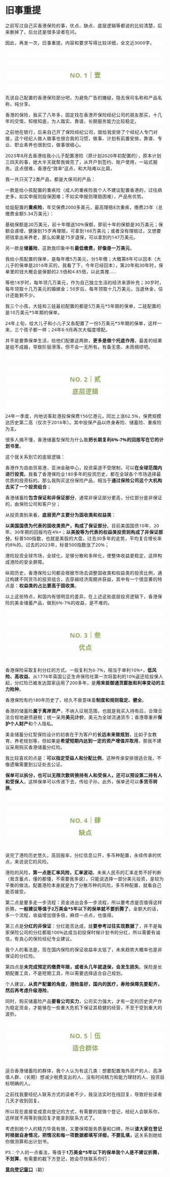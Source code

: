 # 旧事重提

<p style="outline: 0px;font-family: system-ui, -apple-system, BlinkMacSystemFont, &quot;Helvetica Neue&quot;, &quot;PingFang SC&quot;, &quot;Hiragino Sans GB&quot;, &quot;Microsoft YaHei UI&quot;, &quot;Microsoft YaHei&quot;, Arial, sans-serif;letter-spacing: 0.544px;text-wrap: wrap;background-color: rgb(255, 255, 255);visibility: visible;"><span style="letter-spacing: 0.544px; font-size: var(--articleFontsize); visibility: visible;">之前写过自己买香港保险的事</span><span style="letter-spacing: 0.544px;font-size: var(--articleFontsize);outline: 0px;visibility: visible;">，优点、</span><span style="letter-spacing: 0.544px;font-size: var(--articleFontsize);outline: 0px;visibility: visible;">缺点、底层逻辑等</span><span style="letter-spacing: 0.544px;font-size: var(--articleFontsize);outline: 0px;visibility: visible;">都说的比较清楚，后来删掉了，后台还是很多读者在问。</span></p><p style="outline: 0px;font-family: system-ui, -apple-system, BlinkMacSystemFont, &quot;Helvetica Neue&quot;, &quot;PingFang SC&quot;, &quot;Hiragino Sans GB&quot;, &quot;Microsoft YaHei UI&quot;, &quot;Microsoft YaHei&quot;, Arial, sans-serif;letter-spacing: 0.544px;text-wrap: wrap;background-color: rgb(255, 255, 255);visibility: visible;"><span style="outline: 0px;letter-spacing: 0.544px;font-size: var(--articleFontsize);visibility: visible;">因此，再发一次，旧事重提。内容和要求写得比较详细，全文近3000字。<br style="outline: 0px;visibility: visible;"></span></p><p style="outline: 0px;font-family: system-ui, -apple-system, BlinkMacSystemFont, &quot;Helvetica Neue&quot;, &quot;PingFang SC&quot;, &quot;Hiragino Sans GB&quot;, &quot;Microsoft YaHei UI&quot;, &quot;Microsoft YaHei&quot;, Arial, sans-serif;letter-spacing: 0.544px;text-wrap: wrap;background-color: rgb(255, 255, 255);visibility: visible;"><br style="outline: 0px;visibility: visible;"></p><p style="outline: 0px;font-family: system-ui, -apple-system, BlinkMacSystemFont, &quot;Helvetica Neue&quot;, &quot;PingFang SC&quot;, &quot;Hiragino Sans GB&quot;, &quot;Microsoft YaHei UI&quot;, &quot;Microsoft YaHei&quot;, Arial, sans-serif;letter-spacing: 0.544px;text-wrap: wrap;background-color: rgb(255, 255, 255);visibility: visible;"><br style="outline: 0px;visibility: visible;"></p><p style="outline: 0px;letter-spacing: 0.544px;text-wrap: wrap;color: rgb(34, 34, 34);font-family: -apple-system-font, system-ui, &quot;Helvetica Neue&quot;, &quot;PingFang SC&quot;, &quot;Hiragino Sans GB&quot;, &quot;Microsoft YaHei UI&quot;, &quot;Microsoft YaHei&quot;, Arial, sans-serif;background-color: rgb(255, 255, 255);text-align: center;visibility: visible;"><span style="outline: 0px;font-weight: bold;line-height: 25px;color: rgb(149, 169, 103);font-size: 20px;visibility: visible;">NO. 1｜壹</span></p><p style="outline: 0px;letter-spacing: 0.544px;text-wrap: wrap;color: rgb(34, 34, 34);font-family: -apple-system-font, system-ui, &quot;Helvetica Neue&quot;, &quot;PingFang SC&quot;, &quot;Hiragino Sans GB&quot;, &quot;Microsoft YaHei UI&quot;, &quot;Microsoft YaHei&quot;, Arial, sans-serif;background-color: rgb(255, 255, 255);text-align: center;visibility: visible;"><br style="outline: 0px;visibility: visible;"></p><p style="outline: 0px;font-family: system-ui, -apple-system, BlinkMacSystemFont, &quot;Helvetica Neue&quot;, &quot;PingFang SC&quot;, &quot;Hiragino Sans GB&quot;, &quot;Microsoft YaHei UI&quot;, &quot;Microsoft YaHei&quot;, Arial, sans-serif;letter-spacing: 0.544px;text-wrap: wrap;background-color: rgb(255, 255, 255);visibility: visible;">先说自己配置的香港保险部分吧，为避免广告的嫌疑，隐去保司名称和产品名称，纯分享。</p><p style="outline: 0px;font-family: system-ui, -apple-system, BlinkMacSystemFont, &quot;Helvetica Neue&quot;, &quot;PingFang SC&quot;, &quot;Hiragino Sans GB&quot;, &quot;Microsoft YaHei UI&quot;, &quot;Microsoft YaHei&quot;, Arial, sans-serif;letter-spacing: 0.544px;text-wrap: wrap;background-color: rgb(255, 255, 255);visibility: visible;">香港的保险，我买了八年多，固定找在香港开保险经纪公司的朋友那买，十几年的交情，知根知底，为人踏实、靠谱，长期服务能力比较稳定。</p><p style="outline: 0px;font-family: system-ui, -apple-system, BlinkMacSystemFont, &quot;Helvetica Neue&quot;, &quot;PingFang SC&quot;, &quot;Hiragino Sans GB&quot;, &quot;Microsoft YaHei UI&quot;, &quot;Microsoft YaHei&quot;, Arial, sans-serif;letter-spacing: 0.544px;text-wrap: wrap;background-color: rgb(255, 255, 255);visibility: visible;"><span style="outline: 0px;letter-spacing: 0.578px;visibility: visible;">之前他在银行，后来自己开了保险经纪公司，</span>就给我安排了个经纪人专门对接，这个经纪人做人做事也很合我的习惯，做事、计划有前置安排，靠谱、专业、职业素养也很到位，做事很细心。</p><p style="outline: 0px;font-family: system-ui, -apple-system, BlinkMacSystemFont, &quot;Helvetica Neue&quot;, &quot;PingFang SC&quot;, &quot;Hiragino Sans GB&quot;, &quot;Microsoft YaHei UI&quot;, &quot;Microsoft YaHei&quot;, Arial, sans-serif;letter-spacing: 0.544px;text-wrap: wrap;background-color: rgb(255, 255, 255);visibility: visible;">2023年8月去香港给我小儿子配置港险（原计划2020年初配置的），原本计划三四天的事，她大半天就帮我做完了，从开户到签约、账户使用，一站式服务。这点很难，香港在“效率”这点，和大陆难以比肩。</p><p style="outline: 0px; font-family: system-ui, -apple-system, BlinkMacSystemFont, &quot;Helvetica Neue&quot;, &quot;PingFang SC&quot;, &quot;Hiragino Sans GB&quot;, &quot;Microsoft YaHei UI&quot;, &quot;Microsoft YaHei&quot;, Arial, sans-serif; letter-spacing: 0.544px; text-wrap: wrap; background-color: rgb(255, 255, 255); visibility: visible;">我一共只买了2类产品，都是大保司的产品：</p><p style="outline: 0px; font-family: system-ui, -apple-system, BlinkMacSystemFont, &quot;Helvetica Neue&quot;, &quot;PingFang SC&quot;, &quot;Hiragino Sans GB&quot;, &quot;Microsoft YaHei UI&quot;, &quot;Microsoft YaHei&quot;, Arial, sans-serif; letter-spacing: 0.544px; text-wrap: wrap; background-color: rgb(255, 255, 255); visibility: visible;">一款是给小孩配置的重疾险（成人的重疾险我个人不建议配置香港的，过往病史多，如实申报则投保困难；不如实申报则理赔困难），产品有优势。</p><p style="outline: 0px; font-family: system-ui, -apple-system, BlinkMacSystemFont, &quot;Helvetica Neue&quot;, &quot;PingFang SC&quot;, &quot;Hiragino Sans GB&quot;, &quot;Microsoft YaHei UI&quot;, &quot;Microsoft YaHei&quot;, Arial, sans-serif; letter-spacing: 0.544px; text-wrap: wrap; background-color: rgb(255, 255, 255); visibility: visible;">给娃配置的<strong style="outline: 0px; visibility: visible;">重疾险</strong>，年交保费2000多美元，最高理赔8次重疾，缴费25年（<span style="outline: 0px; letter-spacing: 0.578px; visibility: visible;">总缴费金额</span><span style="outline: 0px; letter-spacing: 0.578px; visibility: visible;">5.34万美元）：</span></p><p style="outline: 0px; font-family: system-ui, -apple-system, BlinkMacSystemFont, &quot;Helvetica Neue&quot;, &quot;PingFang SC&quot;, &quot;Hiragino Sans GB&quot;, &quot;Microsoft YaHei UI&quot;, &quot;Microsoft YaHei&quot;, Arial, sans-serif; letter-spacing: 0.544px; text-wrap: wrap; background-color: rgb(255, 255, 255); visibility: visible;"><span style="outline: 0px; letter-spacing: 0.578px; visibility: visible;"></span><span style="outline: 0px; font-size: var(--articleFontsize); letter-spacing: 0.034em; visibility: visible;">基础保额是20万美元</span><span style="outline: 0px; font-size: var(--articleFontsize); letter-spacing: 0.034em; visibility: visible;">，</span><span style="outline: 0px; font-size: var(--articleFontsize); letter-spacing: 0.034em; visibility: visible;">前十年赠送</span><span style="outline: 0px; font-size: var(--articleFontsize); letter-spacing: 0.034em; visibility: visible;">50%</span><span style="outline: 0px; font-size: var(--articleFontsize); letter-spacing: 0.034em; visibility: visible;">保额，即前十年的</span><span style="outline: 0px; font-size: var(--articleFontsize); letter-spacing: 0.034em; visibility: visible;">保</span><span style="outline: 0px; font-size: var(--articleFontsize); letter-spacing: 0.034em; visibility: visible;">额是30万美元；</span><span style="outline: 0px; font-size: var(--articleFontsize); letter-spacing: 0.034em; visibility: visible;">保额会</span><span style="outline: 0px; font-size: var(--articleFontsize); letter-spacing: 0.034em; visibility: visible;">递增，</span><span style="outline: 0px; font-size: var(--articleFontsize); letter-spacing: 0.034em; visibility: visible;">健康到</span><span style="outline: 0px; font-size: var(--articleFontsize); letter-spacing: 0.034em; visibility: visible;">75岁再</span><span style="outline: 0px; font-size: var(--articleFontsize); letter-spacing: 0.034em; visibility: visible;">理赔</span><span style="outline: 0px; font-size: var(--articleFontsize); letter-spacing: 0.034em; visibility: visible;">，</span><span style="outline: 0px; font-size: var(--articleFontsize); letter-spacing: 0.034em; visibility: visible;">可拿到168万美元</span><span style="outline: 0px; font-size: var(--articleFontsize); letter-spacing: 0.034em; visibility: visible;">；</span><span style="outline: 0px; font-size: var(--articleFontsize); letter-spacing: 0.034em; visibility: visible;">或者没有理赔过，又想要把钱拿出来养老，那么如果是75岁退保，可以</span><span style="outline: 0px; font-size: var(--articleFontsize); letter-spacing: 0.034em; visibility: visible;">拿到约</span><span style="outline: 0px; font-size: var(--articleFontsize); letter-spacing: 0.034em; visibility: visible;">147</span><span style="outline: 0px; font-size: var(--articleFontsize); letter-spacing: 0.034em; visibility: visible;">万</span><span style="outline: 0px; font-size: var(--articleFontsize); letter-spacing: 0.034em; visibility: visible;">美元。</span><span style="outline: 0px; font-size: var(--articleFontsize); letter-spacing: 0.034em; visibility: visible;"></span></p><p style="outline: 0px; font-family: system-ui, -apple-system, BlinkMacSystemFont, &quot;Helvetica Neue&quot;, &quot;PingFang SC&quot;, &quot;Hiragino Sans GB&quot;, &quot;Microsoft YaHei UI&quot;, &quot;Microsoft YaHei&quot;, Arial, sans-serif; letter-spacing: 0.544px; text-wrap: wrap; background-color: rgb(255, 255, 255); visibility: visible;">另一款是<strong style="outline: 0px; visibility: visible;">储蓄险</strong>，这款我印象中有<strong style="outline: 0px; visibility: visible;">最低缴费，好像是一万美元</strong>。</p><p style="outline: 0px; font-family: system-ui, -apple-system, BlinkMacSystemFont, &quot;Helvetica Neue&quot;, &quot;PingFang SC&quot;, &quot;Hiragino Sans GB&quot;, &quot;Microsoft YaHei UI&quot;, &quot;Microsoft YaHei&quot;, Arial, sans-serif; letter-spacing: 0.544px; text-wrap: wrap; background-color: rgb(255, 255, 255); visibility: visible;">我给小孩配置的保单，是每年缴5万美元，分5年缴；大概第8年可以回本（<span style="outline: 0px; letter-spacing: 0.544px; visibility: visible;">大儿子</span><span style="outline: 0px; letter-spacing: 0.544px; visibility: visible;">的保单是2016年买的，我看了下，今年已经回本）</span>，第20年和30年时，保单里的钱大概会是保额的2.5倍和4.85倍，以此类推.....</p><p style="outline: 0px;font-family: system-ui, -apple-system, BlinkMacSystemFont, &quot;Helvetica Neue&quot;, &quot;PingFang SC&quot;, &quot;Hiragino Sans GB&quot;, &quot;Microsoft YaHei UI&quot;, &quot;Microsoft YaHei&quot;, Arial, sans-serif;letter-spacing: 0.544px;text-wrap: wrap;background-color: rgb(255, 255, 255);">等他18岁时，每年领几万美元，作为自己独立生活的经济来源补充；30岁时，每年领取十几万美元的婚嫁金；50岁后，每年领取十几万美元，当退休金，估计还能剩不少。<br style="outline: 0px;"></p><p style="outline: 0px;font-family: system-ui, -apple-system, BlinkMacSystemFont, &quot;Helvetica Neue&quot;, &quot;PingFang SC&quot;, &quot;Hiragino Sans GB&quot;, &quot;Microsoft YaHei UI&quot;, &quot;Microsoft YaHei&quot;, Arial, sans-serif;letter-spacing: 0.544px;text-wrap: wrap;background-color: rgb(255, 255, 255);">我三个小孩，大娃和三娃最初配置的都是5万美元*5年期的保单，二娃配置的是10万美元*5年期的保单。</p><p style="outline: 0px;font-family: system-ui, -apple-system, BlinkMacSystemFont, &quot;Helvetica Neue&quot;, &quot;PingFang SC&quot;, &quot;Hiragino Sans GB&quot;, &quot;Microsoft YaHei UI&quot;, &quot;Microsoft YaHei&quot;, Arial, sans-serif;letter-spacing: 0.544px;text-wrap: wrap;background-color: rgb(255, 255, 255);">24年上旬，给大儿子和小儿子又各配置了一份5万美元*5年期的保单，这样一来，三个孩子都一样；24年8-9月再次大幅度增配。</p><p style="outline: 0px;font-family: system-ui, -apple-system, BlinkMacSystemFont, &quot;Helvetica Neue&quot;, &quot;PingFang SC&quot;, &quot;Hiragino Sans GB&quot;, &quot;Microsoft YaHei UI&quot;, &quot;Microsoft YaHei&quot;, Arial, sans-serif;letter-spacing: 0.544px;text-wrap: wrap;background-color: rgb(255, 255, 255);">并不是要靠保单生活，给他们配置这两款，<strong>更多是做个托底作用</strong>，最差的结果是娃不成器，导致阶层滑落，但不会一无所有。有备无患、未雨绸缪吧。</p><p style="outline: 0px;font-family: system-ui, -apple-system, BlinkMacSystemFont, &quot;Helvetica Neue&quot;, &quot;PingFang SC&quot;, &quot;Hiragino Sans GB&quot;, &quot;Microsoft YaHei UI&quot;, &quot;Microsoft YaHei&quot;, Arial, sans-serif;letter-spacing: 0.544px;text-wrap: wrap;background-color: rgb(255, 255, 255);"><br style="outline: 0px;"></p><p style="outline: 0px;font-family: system-ui, -apple-system, BlinkMacSystemFont, &quot;Helvetica Neue&quot;, &quot;PingFang SC&quot;, &quot;Hiragino Sans GB&quot;, &quot;Microsoft YaHei UI&quot;, &quot;Microsoft YaHei&quot;, Arial, sans-serif;letter-spacing: 0.544px;text-wrap: wrap;background-color: rgb(255, 255, 255);"><br style="outline: 0px;"></p><p style="outline: 0px;letter-spacing: 0.544px;text-wrap: wrap;color: rgb(34, 34, 34);font-family: -apple-system-font, system-ui, &quot;Helvetica Neue&quot;, &quot;PingFang SC&quot;, &quot;Hiragino Sans GB&quot;, &quot;Microsoft YaHei UI&quot;, &quot;Microsoft YaHei&quot;, Arial, sans-serif;background-color: rgb(255, 255, 255);text-align: center;visibility: visible;"><span style="outline: 0px;font-weight: bold;line-height: 25px;color: rgb(149, 169, 103);font-size: 20px;visibility: visible;">NO. 2｜贰</span></p><p style="outline: 0px;letter-spacing: 0.544px;text-wrap: wrap;color: rgb(34, 34, 34);font-family: -apple-system-font, system-ui, &quot;Helvetica Neue&quot;, &quot;PingFang SC&quot;, &quot;Hiragino Sans GB&quot;, &quot;Microsoft YaHei UI&quot;, &quot;Microsoft YaHei&quot;, Arial, sans-serif;background-color: rgb(255, 255, 255);text-align: center;visibility: visible;"><span style="outline: 0px;font-weight: bold;line-height: 25px;color: rgb(149, 169, 103);font-size: 20px;visibility: visible;">底层逻辑<br style="outline: 0px;"></span></p><p style="outline: 0px;letter-spacing: 0.544px;text-wrap: wrap;color: rgb(34, 34, 34);font-family: -apple-system-font, system-ui, &quot;Helvetica Neue&quot;, &quot;PingFang SC&quot;, &quot;Hiragino Sans GB&quot;, &quot;Microsoft YaHei UI&quot;, &quot;Microsoft YaHei&quot;, Arial, sans-serif;background-color: rgb(255, 255, 255);text-align: center;visibility: visible;"><span style="outline: 0px;font-weight: bold;line-height: 25px;color: rgb(149, 169, 103);font-size: 20px;visibility: visible;"><br style="outline: 0px;"></span></p><p style="outline: 0px;font-family: system-ui, -apple-system, BlinkMacSystemFont, &quot;Helvetica Neue&quot;, &quot;PingFang SC&quot;, &quot;Hiragino Sans GB&quot;, &quot;Microsoft YaHei UI&quot;, &quot;Microsoft YaHei&quot;, Arial, sans-serif;letter-spacing: 0.544px;text-wrap: wrap;background-color: rgb(255, 255, 255);"><span style="font-family: system-ui, -apple-system, BlinkMacSystemFont, &quot;Helvetica Neue&quot;, &quot;PingFang SC&quot;, &quot;Hiragino Sans GB&quot;, &quot;Microsoft YaHei UI&quot;, &quot;Microsoft YaHei&quot;, Arial, sans-serif;letter-spacing: 0.544px;text-wrap: wrap;background-color: rgb(255, 255, 255);">24年一季度，内地访客赴港投保保费156亿港元，同比上涨62.5%，保费规模达历史第二高（仅次于2016年）。</span><span style="font-family: system-ui, -apple-system, BlinkMacSystemFont, &quot;Helvetica Neue&quot;, &quot;PingFang SC&quot;, &quot;Hiragino Sans GB&quot;, &quot;Microsoft YaHei UI&quot;, &quot;Microsoft YaHei&quot;, Arial, sans-serif;font-size: var(--articleFontsize);letter-spacing: 0.544px;text-wrap: wrap;outline: 0px;visibility: visible;">其中投保产品</span><span style="font-family: system-ui, -apple-system, BlinkMacSystemFont, &quot;Helvetica Neue&quot;, &quot;PingFang SC&quot;, &quot;Hiragino Sans GB&quot;, &quot;Microsoft YaHei UI&quot;, &quot;Microsoft YaHei&quot;, Arial, sans-serif;font-size: var(--articleFontsize);letter-spacing: 0.544px;text-wrap: wrap;outline: 0px;visibility: visible;">以终身寿险、</span><span style="font-family: system-ui, -apple-system, BlinkMacSystemFont, &quot;Helvetica Neue&quot;, &quot;PingFang SC&quot;, &quot;Hiragino Sans GB&quot;, &quot;Microsoft YaHei UI&quot;, &quot;Microsoft YaHei&quot;, Arial, sans-serif;font-size: var(--articleFontsize);letter-spacing: 0.544px;text-wrap: wrap;outline: 0px;visibility: visible;">储蓄险、重疾险为主。</span></p><p style="outline: 0px;font-family: system-ui, -apple-system, BlinkMacSystemFont, &quot;Helvetica Neue&quot;, &quot;PingFang SC&quot;, &quot;Hiragino Sans GB&quot;, &quot;Microsoft YaHei UI&quot;, &quot;Microsoft YaHei&quot;, Arial, sans-serif;letter-spacing: 0.544px;text-wrap: wrap;background-color: rgb(255, 255, 255);">很多人搞不懂，香港储蓄型保险为什么敢<strong style="outline: 0px;">把长期复利6%-7%的回报写在它的计划书里</strong>。<br style="outline: 0px;"></p><p style="outline: 0px;font-family: system-ui, -apple-system, BlinkMacSystemFont, &quot;Helvetica Neue&quot;, &quot;PingFang SC&quot;, &quot;Hiragino Sans GB&quot;, &quot;Microsoft YaHei UI&quot;, &quot;Microsoft YaHei&quot;, Arial, sans-serif;letter-spacing: 0.544px;text-wrap: wrap;background-color: rgb(255, 255, 255);">这个就关系到它的底层逻辑：<span style="outline: 0px;letter-spacing: 0.544px;font-size: var(--articleFontsize);"></span></p><p style="outline: 0px;font-family: system-ui, -apple-system, BlinkMacSystemFont, &quot;Helvetica Neue&quot;, &quot;PingFang SC&quot;, &quot;Hiragino Sans GB&quot;, &quot;Microsoft YaHei UI&quot;, &quot;Microsoft YaHei&quot;, Arial, sans-serif;letter-spacing: 0.544px;text-wrap: wrap;background-color: rgb(255, 255, 255);">香港作为自由贸易港，亚洲金融中心，投资渠道不受限制，可以<strong>在全球范围内进行投资</strong>。我看了香港保险业180多年的投资历史，都在全球各个市场选择最优质的投资标的。那么<span style="outline: 0px;letter-spacing: 0.544px;">我购买这份保险产品，相当于<strong style="outline: 0px;">通过保险公司这个大机构去买了一个投资组合</strong>；</span></p><p style="outline: 0px;font-family: system-ui, -apple-system, BlinkMacSystemFont, &quot;Helvetica Neue&quot;, &quot;PingFang SC&quot;, &quot;Hiragino Sans GB&quot;, &quot;Microsoft YaHei UI&quot;, &quot;Microsoft YaHei&quot;, Arial, sans-serif;letter-spacing: 0.544px;text-wrap: wrap;background-color: rgb(255, 255, 255);"><span style="outline: 0px;letter-spacing: 0.544px;">香港储蓄险</span><strong style="outline: 0px;letter-spacing: 0.544px;">包含保证和非保证部分</strong><span style="outline: 0px;letter-spacing: 0.544px;">，通常非保证部分更高，</span><span style="outline: 0px;letter-spacing: 0.544px;">分红部分是非保证的，由保险公司和客户分；</span></p><p style="outline: 0px;font-family: system-ui, -apple-system, BlinkMacSystemFont, &quot;Helvetica Neue&quot;, &quot;PingFang SC&quot;, &quot;Hiragino Sans GB&quot;, &quot;Microsoft YaHei UI&quot;, &quot;Microsoft YaHei&quot;, Arial, sans-serif;letter-spacing: 0.544px;text-wrap: wrap;background-color: rgb(255, 255, 255);">从投资类别来看，<strong style="outline: 0px;">底层资产主要分为固收类和权益类</strong>：</p><p style="outline: 0px;font-family: system-ui, -apple-system, BlinkMacSystemFont, &quot;Helvetica Neue&quot;, &quot;PingFang SC&quot;, &quot;Hiragino Sans GB&quot;, &quot;Microsoft YaHei UI&quot;, &quot;Microsoft YaHei&quot;, Arial, sans-serif;letter-spacing: 0.544px;text-wrap: wrap;background-color: rgb(255, 255, 255);"><strong style="outline: 0px;">以美国国债为代表的固收类资产，构成了保证部分</strong>。<span style="outline: 0px;letter-spacing: 0.544px;">目前美国国债10年</span><span style="outline: 0px;letter-spacing: 0.544px;">、</span><span style="outline: 0px;letter-spacing: 0.544px;">20年、</span><span style="outline: 0px;letter-spacing: 0.544px;">30年期的回报均在4%+；</span><strong style="outline: 0px;letter-spacing: 0.544px;font-size: var(--articleFontsize);">以美股等为代表的权益类投资则构成了非保证部分</strong><span style="outline: 0px;letter-spacing: 0.544px;font-size: var(--articleFontsize);">。</span><span style="outline: 0px;letter-spacing: 0.544px;font-size: var(--articleFontsize);">标普500指数，也就是美股的大盘，过去30多年的走势，平均复合增长率约8%的。</span><span style="outline: 0px;letter-spacing: 0.544px;font-size: var(--articleFontsize);">过去的2023年，标普500指数涨了20%；</span></p><p style="outline: 0px;font-family: system-ui, -apple-system, BlinkMacSystemFont, &quot;Helvetica Neue&quot;, &quot;PingFang SC&quot;, &quot;Hiragino Sans GB&quot;, &quot;Microsoft YaHei UI&quot;, &quot;Microsoft YaHei&quot;, Arial, sans-serif;letter-spacing: 0.544px;text-wrap: wrap;background-color: rgb(255, 255, 255);"><span style="outline: 0px;letter-spacing: 0.544px;font-size: var(--articleFontsize);">港险投资全球市场，全球化，足够分散和多样化，使整体收益更稳定，这样构成港险的安全屏障。</span></p><p style="outline: 0px;font-family: system-ui, -apple-system, BlinkMacSystemFont, &quot;Helvetica Neue&quot;, &quot;PingFang SC&quot;, &quot;Hiragino Sans GB&quot;, &quot;Microsoft YaHei UI&quot;, &quot;Microsoft YaHei&quot;, Arial, sans-serif;letter-spacing: 0.544px;text-wrap: wrap;background-color: rgb(255, 255, 255);">纵观历史，香港保险公司都会根据市场去调整固收类和权益类的投资比例，通过构建不同货币的投资组合，去穿越经济周期并获益，其中有一个很显著的特点是：<strong style="outline: 0px;">权益类的占比要高于固收类</strong>。<span style="outline: 0px;letter-spacing: 0.544px;font-size: var(--articleFontsize);"></span></p><p style="outline: 0px;font-family: system-ui, -apple-system, BlinkMacSystemFont, &quot;Helvetica Neue&quot;, &quot;PingFang SC&quot;, &quot;Hiragino Sans GB&quot;, &quot;Microsoft YaHei UI&quot;, &quot;Microsoft YaHei&quot;, Arial, sans-serif;letter-spacing: 0.544px;text-wrap: wrap;background-color: rgb(255, 255, 255);">以上这些特点，和国内有很明显的差异。在上述这些底层投资逻辑下，香港保险的美金储蓄产品，做到6%-7%的收益，是不难的。</p><p style="outline: 0px;font-family: system-ui, -apple-system, BlinkMacSystemFont, &quot;Helvetica Neue&quot;, &quot;PingFang SC&quot;, &quot;Hiragino Sans GB&quot;, &quot;Microsoft YaHei UI&quot;, &quot;Microsoft YaHei&quot;, Arial, sans-serif;letter-spacing: 0.544px;text-wrap: wrap;background-color: rgb(255, 255, 255);"><br style="outline: 0px;"></p><p style="outline: 0px;font-family: system-ui, -apple-system, BlinkMacSystemFont, &quot;Helvetica Neue&quot;, &quot;PingFang SC&quot;, &quot;Hiragino Sans GB&quot;, &quot;Microsoft YaHei UI&quot;, &quot;Microsoft YaHei&quot;, Arial, sans-serif;letter-spacing: 0.544px;text-wrap: wrap;background-color: rgb(255, 255, 255);"><br style="outline: 0px;"></p><p style="outline: 0px;letter-spacing: 0.544px;text-wrap: wrap;color: rgb(34, 34, 34);font-family: -apple-system-font, system-ui, &quot;Helvetica Neue&quot;, &quot;PingFang SC&quot;, &quot;Hiragino Sans GB&quot;, &quot;Microsoft YaHei UI&quot;, &quot;Microsoft YaHei&quot;, Arial, sans-serif;background-color: rgb(255, 255, 255);text-align: center;visibility: visible;"><span style="outline: 0px;font-weight: bold;line-height: 25px;color: rgb(149, 169, 103);font-size: 20px;visibility: visible;">NO. 3｜叁</span></p><p style="outline: 0px;letter-spacing: 0.544px;text-wrap: wrap;color: rgb(34, 34, 34);font-family: -apple-system-font, system-ui, &quot;Helvetica Neue&quot;, &quot;PingFang SC&quot;, &quot;Hiragino Sans GB&quot;, &quot;Microsoft YaHei UI&quot;, &quot;Microsoft YaHei&quot;, Arial, sans-serif;background-color: rgb(255, 255, 255);text-align: center;visibility: visible;"><span style="outline: 0px;font-weight: bold;line-height: 25px;color: rgb(149, 169, 103);font-size: 20px;visibility: visible;">优点</span></p><p style="outline: 0px;letter-spacing: 0.544px;text-wrap: wrap;color: rgb(34, 34, 34);font-family: -apple-system-font, system-ui, &quot;Helvetica Neue&quot;, &quot;PingFang SC&quot;, &quot;Hiragino Sans GB&quot;, &quot;Microsoft YaHei UI&quot;, &quot;Microsoft YaHei&quot;, Arial, sans-serif;background-color: rgb(255, 255, 255);text-align: center;visibility: visible;"><strong style="outline: 0px;"><br style="outline: 0px;"></strong></p><p style="outline: 0px;font-family: system-ui, -apple-system, BlinkMacSystemFont, &quot;Helvetica Neue&quot;, &quot;PingFang SC&quot;, &quot;Hiragino Sans GB&quot;, &quot;Microsoft YaHei UI&quot;, &quot;Microsoft YaHei&quot;, Arial, sans-serif;letter-spacing: 0.544px;text-wrap: wrap;background-color: rgb(255, 255, 255);"><span style="outline: 0px;font-size: var(--articleFontsize);letter-spacing: 0.034em;">香港保险采取复利分红的方式。一般复利为6-7%，相当于单利10%+，<strong style="outline: 0px;">低风险、高收益</strong>。</span><span style="outline: 0px;font-size: var(--articleFontsize);letter-spacing: 0.034em;">从</span><span style="outline: 0px;font-size: var(--articleFontsize);letter-spacing: 0.034em;">1776年英国公</span>正<span style="outline: 0px;font-size: var(--articleFontsize);letter-spacing: 0.034em;">生命保险社第一次将盈利的10%返还给投保人起，</span><span style="outline: 0px;font-size: var(--articleFontsize);letter-spacing: 0.034em;">分红</span><span style="outline: 0px;font-size: var(--articleFontsize);letter-spacing: 0.034em;">险</span><span style="outline: 0px;font-size: var(--articleFontsize);letter-spacing: 0.034em;">已被发达国家运用了200多年，是</span><strong style="outline: 0px;font-size: var(--articleFontsize);letter-spacing: 0.034em;">用来抵御通货膨胀和利率变动的主力险种</strong><span style="outline: 0px;font-size: var(--articleFontsize);letter-spacing: 0.034em;">。</span></p><p style="outline: 0px;font-family: system-ui, -apple-system, BlinkMacSystemFont, &quot;Helvetica Neue&quot;, &quot;PingFang SC&quot;, &quot;Hiragino Sans GB&quot;, &quot;Microsoft YaHei UI&quot;, &quot;Microsoft YaHei&quot;, Arial, sans-serif;letter-spacing: 0.544px;text-wrap: wrap;background-color: rgb(255, 255, 255);"><span style="outline: 0px;font-size: var(--articleFontsize);letter-spacing: 0.034em;">香港保险有约180年历史了，经久不衰意味着<strong style="outline: 0px;">制度和规则稳定、健全</strong>。</span></p><p style="outline: 0px;font-family: system-ui, -apple-system, BlinkMacSystemFont, &quot;Helvetica Neue&quot;, &quot;PingFang SC&quot;, &quot;Hiragino Sans GB&quot;, &quot;Microsoft YaHei UI&quot;, &quot;Microsoft YaHei&quot;, Arial, sans-serif;letter-spacing: 0.544px;text-wrap: wrap;background-color: rgb(255, 255, 255);">香港的储蓄险<strong style="outline: 0px;">属于离岸资产</strong>，<span style="outline: 0px;letter-spacing: 0.578px;">不纳入征税范围，也就是我买入持有后，合理合法合规地避债避税；</span>统一采用<strong style="outline: 0px;">美元计价</strong>，美元为全球流通货币；<span style="outline: 0px;font-size: var(--articleFontsize);letter-spacing: 0.034em;">香港尊重并<strong style="outline: 0px;">保护个人财产</strong>和<span style="outline: 0px;font-size: var(--articleFontsize);letter-spacing: 0.034em;">个人隐私</span>。</span><span style="outline: 0px;font-size: var(--articleFontsize);letter-spacing: 0.034em;"></span></p><p style="outline: 0px;font-family: system-ui, -apple-system, BlinkMacSystemFont, &quot;Helvetica Neue&quot;, &quot;PingFang SC&quot;, &quot;Hiragino Sans GB&quot;, &quot;Microsoft YaHei UI&quot;, &quot;Microsoft YaHei&quot;, Arial, sans-serif;letter-spacing: 0.544px;text-wrap: wrap;background-color: rgb(255, 255, 255);"><span style="outline: 0px;font-size: var(--articleFontsize);letter-spacing: 0.034em;">美金储蓄分红型保险设计的初衷在于为客户的<strong style="outline: 0px;">长远未来做规划</strong>，比如子女教育、养老规划等，但如果是<strong style="outline: 0px;">希望短期内达到一定的资产增值并取用</strong>，那我不建议采用购买香港储蓄分红险。</span></p><p style="outline: 0px;font-family: system-ui, -apple-system, BlinkMacSystemFont, &quot;Helvetica Neue&quot;, &quot;PingFang SC&quot;, &quot;Hiragino Sans GB&quot;, &quot;Microsoft YaHei UI&quot;, &quot;Microsoft YaHei&quot;, Arial, sans-serif;letter-spacing: 0.544px;text-wrap: wrap;background-color: rgb(255, 255, 255);"><span style="outline: 0px;font-size: var(--articleFontsize);letter-spacing: 0.034em;">我比较喜欢的点是：<strong style="outline: 0px;">可以指定受益人和分配比例</strong>。这种传承安排很适合我，不像遗嘱需要到公证处去公证。</span></p><p style="outline: 0px;font-family: system-ui, -apple-system, BlinkMacSystemFont, &quot;Helvetica Neue&quot;, &quot;PingFang SC&quot;, &quot;Hiragino Sans GB&quot;, &quot;Microsoft YaHei UI&quot;, &quot;Microsoft YaHei&quot;, Arial, sans-serif;letter-spacing: 0.544px;text-wrap: wrap;background-color: rgb(255, 255, 255);"><span style="outline: 0px;font-size: var(--articleFontsize);letter-spacing: 0.034em;"><strong style="outline: 0px;letter-spacing: 0.544px;">保单可以拆分，也可以无限次数转换持有人和受保人，还可以预设第二持有人和受保人</strong><span style="outline: 0px;letter-spacing: 0.544px;">，这样保单可以传递下去，传给子孙。</span><span style="outline: 0px;letter-spacing: 0.544px;">此外，保单还可以</span><strong style="outline: 0px;letter-spacing: 0.544px;">多货币转换</strong><span style="outline: 0px;letter-spacing: 0.544px;">。</span></span></p><p style="outline: 0px;font-family: system-ui, -apple-system, BlinkMacSystemFont, &quot;Helvetica Neue&quot;, &quot;PingFang SC&quot;, &quot;Hiragino Sans GB&quot;, &quot;Microsoft YaHei UI&quot;, &quot;Microsoft YaHei&quot;, Arial, sans-serif;letter-spacing: 0.544px;text-wrap: wrap;background-color: rgb(255, 255, 255);"><span style="outline: 0px;font-size: var(--articleFontsize);letter-spacing: 0.034em;"><br style="outline: 0px;"></span></p><p style="outline: 0px;font-family: system-ui, -apple-system, BlinkMacSystemFont, &quot;Helvetica Neue&quot;, &quot;PingFang SC&quot;, &quot;Hiragino Sans GB&quot;, &quot;Microsoft YaHei UI&quot;, &quot;Microsoft YaHei&quot;, Arial, sans-serif;letter-spacing: 0.544px;text-wrap: wrap;background-color: rgb(255, 255, 255);"><span style="outline: 0px;font-size: var(--articleFontsize);letter-spacing: 0.034em;"><br style="outline: 0px;"></span></p><p style="outline: 0px;letter-spacing: 0.544px;text-wrap: wrap;color: rgb(34, 34, 34);font-family: -apple-system-font, system-ui, &quot;Helvetica Neue&quot;, &quot;PingFang SC&quot;, &quot;Hiragino Sans GB&quot;, &quot;Microsoft YaHei UI&quot;, &quot;Microsoft YaHei&quot;, Arial, sans-serif;background-color: rgb(255, 255, 255);text-align: center;visibility: visible;"><span style="outline: 0px;font-weight: bold;line-height: 25px;color: rgb(149, 169, 103);font-size: 20px;visibility: visible;">NO. 4｜肆</span></p><p style="outline: 0px;letter-spacing: 0.544px;text-wrap: wrap;color: rgb(34, 34, 34);font-family: -apple-system-font, system-ui, &quot;Helvetica Neue&quot;, &quot;PingFang SC&quot;, &quot;Hiragino Sans GB&quot;, &quot;Microsoft YaHei UI&quot;, &quot;Microsoft YaHei&quot;, Arial, sans-serif;background-color: rgb(255, 255, 255);text-align: center;visibility: visible;"><span style="outline: 0px;font-weight: bold;line-height: 25px;color: rgb(149, 169, 103);font-size: 20px;visibility: visible;">缺点</span></p><p style="outline: 0px;font-family: system-ui, -apple-system, BlinkMacSystemFont, &quot;Helvetica Neue&quot;, &quot;PingFang SC&quot;, &quot;Hiragino Sans GB&quot;, &quot;Microsoft YaHei UI&quot;, &quot;Microsoft YaHei&quot;, Arial, sans-serif;letter-spacing: 0.544px;text-wrap: wrap;background-color: rgb(255, 255, 255);"><br style="outline: 0px;"></p><p style="outline: 0px;font-family: system-ui, -apple-system, BlinkMacSystemFont, &quot;Helvetica Neue&quot;, &quot;PingFang SC&quot;, &quot;Hiragino Sans GB&quot;, &quot;Microsoft YaHei UI&quot;, &quot;Microsoft YaHei&quot;, Arial, sans-serif;letter-spacing: 0.544px;text-wrap: wrap;background-color: rgb(255, 255, 255);"><span style="outline: 0px;font-size: var(--articleFontsize);letter-spacing: 0.034em;"><span style="outline: 0px;letter-spacing: 0.544px;">说完了</span><span style="outline: 0px;font-size: var(--articleFontsize);letter-spacing: 0.034em;">港险</span><span style="outline: 0px;font-size: var(--articleFontsize);letter-spacing: 0.034em;">历史悠久，高回报率，分红信息公开，多币种配置，永续传承的优点，来说说它的风险。</span></span></p><p style="outline: 0px;font-family: system-ui, -apple-system, BlinkMacSystemFont, &quot;Helvetica Neue&quot;, &quot;PingFang SC&quot;, &quot;Hiragino Sans GB&quot;, &quot;Microsoft YaHei UI&quot;, &quot;Microsoft YaHei&quot;, Arial, sans-serif;letter-spacing: 0.544px;text-wrap: wrap;background-color: rgb(255, 255, 255);"><span style="outline: 0px;font-size: var(--articleFontsize);letter-spacing: 0.034em;">港险的风险，</span><strong style="outline: 0px;"><span style="outline: 0px;font-size: var(--articleFontsize);letter-spacing: 0.034em;">第一点是</span><span style="outline: 0px;font-size: var(--articleFontsize);letter-spacing: 0.034em;">汇率风险，汇率波动</span></strong><span style="outline: 0px;font-size: var(--articleFontsize);letter-spacing: 0.034em;">。未来人民币的汇率走势不好判断（我含蓄点，懂的都懂，不需要我多说），只能说选择一部分美元投资，是较为平衡的做法。配置港险</span><span style="outline: 0px;font-size: var(--articleFontsize);letter-spacing: 0.034em;">本身就是为了分散币种的风险，多币种配置，就看自己能否接受。</span></p><p style="outline: 0px;font-family: system-ui, -apple-system, BlinkMacSystemFont, &quot;Helvetica Neue&quot;, &quot;PingFang SC&quot;, &quot;Hiragino Sans GB&quot;, &quot;Microsoft YaHei UI&quot;, &quot;Microsoft YaHei&quot;, Arial, sans-serif;letter-spacing: 0.544px;text-wrap: wrap;background-color: rgb(255, 255, 255);"><span style="outline: 0px;">第二点是要多走一步流程：资金进出会多一步流程，所以要考虑是否值得这样折腾，<strong style="outline: 0px;">一般建议等值于2万美金*5年以下的保单就不要折腾了</strong>。金额大的话，多一个流程，收益增加很多倍，麻烦一点点，也值得。</span></p><p style="outline: 0px;font-family: system-ui, -apple-system, BlinkMacSystemFont, &quot;Helvetica Neue&quot;, &quot;PingFang SC&quot;, &quot;Hiragino Sans GB&quot;, &quot;Microsoft YaHei UI&quot;, &quot;Microsoft YaHei&quot;, Arial, sans-serif;letter-spacing: 0.544px;text-wrap: wrap;background-color: rgb(255, 255, 255);"><span style="outline: 0px;">第三点是<strong style="outline: 0px;">分红的非保证</strong>：分红能否达成，就<strong>要参考过往实现数据</strong>了，并不是每家保险公司的分红都能100%达成当初投保时候计划书的分红，所以需要有诚信，有良心的保险经纪专业建议。</span><span style="outline: 0px;font-size: var(--articleFontsize);letter-spacing: 0.034em;"></span></p><p style="outline: 0px;font-family: system-ui, -apple-system, BlinkMacSystemFont, &quot;Helvetica Neue&quot;, &quot;PingFang SC&quot;, &quot;Hiragino Sans GB&quot;, &quot;Microsoft YaHei UI&quot;, &quot;Microsoft YaHei&quot;, Arial, sans-serif;letter-spacing: 0.544px;text-wrap: wrap;background-color: rgb(255, 255, 255);"><span style="outline: 0px;">我个人的看法是，现在国内保险的保证收益率太低了，未来趋势大概率也是非保证的分红险。</span></p><p style="outline: 0px;font-family: system-ui, -apple-system, BlinkMacSystemFont, &quot;Helvetica Neue&quot;, &quot;PingFang SC&quot;, &quot;Hiragino Sans GB&quot;, &quot;Microsoft YaHei UI&quot;, &quot;Microsoft YaHei&quot;, Arial, sans-serif;letter-spacing: 0.544px;text-wrap: wrap;background-color: rgb(255, 255, 255);"><span style="outline: 0px;">第四点是<strong style="outline: 0px;">未完成预定的缴费年限，或者头几年就退保，会发生损失</strong>。保险是长期配置工具，不是短期工具，所以需要选择适合自己规划。</span></p><p style="outline: 0px;font-family: system-ui, -apple-system, BlinkMacSystemFont, &quot;Helvetica Neue&quot;, &quot;PingFang SC&quot;, &quot;Hiragino Sans GB&quot;, &quot;Microsoft YaHei UI&quot;, &quot;Microsoft YaHei&quot;, Arial, sans-serif;letter-spacing: 0.544px;text-wrap: wrap;background-color: rgb(255, 255, 255);"><span style="outline: 0px;">个人建议，<strong style="outline: 0px;">从资产配置的角度，港险虽好，国内的医疗，寿险保障先要配齐，然后再考虑升级港险</strong>。</span></p><p style="outline: 0px;font-family: system-ui, -apple-system, BlinkMacSystemFont, &quot;Helvetica Neue&quot;, &quot;PingFang SC&quot;, &quot;Hiragino Sans GB&quot;, &quot;Microsoft YaHei UI&quot;, &quot;Microsoft YaHei&quot;, Arial, sans-serif;letter-spacing: 0.544px;text-wrap: wrap;background-color: rgb(255, 255, 255);">同时，购买储蓄险产品<strong style="outline: 0px;">要看公司实力</strong>，公司实力强大，才有一定的历史资产作为稳定资金，才能够在一些重大危机下保证其稳健的经营，不至于受到重大的波折。</p><p style="outline: 0px;font-family: system-ui, -apple-system, BlinkMacSystemFont, &quot;Helvetica Neue&quot;, &quot;PingFang SC&quot;, &quot;Hiragino Sans GB&quot;, &quot;Microsoft YaHei UI&quot;, &quot;Microsoft YaHei&quot;, Arial, sans-serif;letter-spacing: 0.544px;text-wrap: wrap;background-color: rgb(255, 255, 255);"><br style="outline: 0px;"></p><p style="outline: 0px;letter-spacing: 0.544px;text-wrap: wrap;color: rgb(34, 34, 34);font-family: -apple-system-font, system-ui, &quot;Helvetica Neue&quot;, &quot;PingFang SC&quot;, &quot;Hiragino Sans GB&quot;, &quot;Microsoft YaHei UI&quot;, &quot;Microsoft YaHei&quot;, Arial, sans-serif;background-color: rgb(255, 255, 255);text-align: center;visibility: visible;"><span style="outline: 0px;font-weight: bold;line-height: 25px;color: rgb(149, 169, 103);font-size: 20px;visibility: visible;">NO. 5｜伍</span></p><p style="outline: 0px;letter-spacing: 0.544px;text-wrap: wrap;color: rgb(34, 34, 34);font-family: -apple-system-font, system-ui, &quot;Helvetica Neue&quot;, &quot;PingFang SC&quot;, &quot;Hiragino Sans GB&quot;, &quot;Microsoft YaHei UI&quot;, &quot;Microsoft YaHei&quot;, Arial, sans-serif;background-color: rgb(255, 255, 255);text-align: center;visibility: visible;"><span style="outline: 0px;font-weight: bold;line-height: 25px;color: rgb(149, 169, 103);font-size: 20px;visibility: visible;">适合群体<br style="outline: 0px;"></span></p><p style="outline: 0px;font-family: system-ui, -apple-system, BlinkMacSystemFont, &quot;Helvetica Neue&quot;, &quot;PingFang SC&quot;, &quot;Hiragino Sans GB&quot;, &quot;Microsoft YaHei UI&quot;, &quot;Microsoft YaHei&quot;, Arial, sans-serif;text-wrap: wrap;background-color: rgb(255, 255, 255);letter-spacing: 0.578px;"><br style="outline: 0px;"></p><p style="outline: 0px;font-family: system-ui, -apple-system, BlinkMacSystemFont, &quot;Helvetica Neue&quot;, &quot;PingFang SC&quot;, &quot;Hiragino Sans GB&quot;, &quot;Microsoft YaHei UI&quot;, &quot;Microsoft YaHei&quot;, Arial, sans-serif;letter-spacing: 0.544px;text-wrap: wrap;background-color: rgb(255, 255, 255);">适合<span style="outline: 0px;letter-spacing: 0.544px;">香港储蓄险</span>的群体，我个人认为有这几类：想要配置海外资产的人、高净值人群、（长期）想减少税费支出的人、没有时间精力和能力理财的人、投资目标明确的人。</p><p style="outline: 0px;font-family: system-ui, -apple-system, BlinkMacSystemFont, &quot;Helvetica Neue&quot;, &quot;PingFang SC&quot;, &quot;Hiragino Sans GB&quot;, &quot;Microsoft YaHei UI&quot;, &quot;Microsoft YaHei&quot;, Arial, sans-serif;letter-spacing: 0.544px;text-wrap: wrap;background-color: rgb(255, 255, 255);">之前找我要经纪人联系方式的读者不少，我没法实时在线回复，导致好些读者几天才收到回复。</p><p style="outline: 0px;font-family: system-ui, -apple-system, BlinkMacSystemFont, &quot;Helvetica Neue&quot;, &quot;PingFang SC&quot;, &quot;Hiragino Sans GB&quot;, &quot;Microsoft YaHei UI&quot;, &quot;Microsoft YaHei&quot;, Arial, sans-serif;letter-spacing: 0.544px;text-wrap: wrap;background-color: rgb(255, 255, 255);">所以现在直接变成意向登记的方式，有需要的就做个登记，经纪人会联系你，这样就不用等到我回复才能拿到联系方式了。</p><p style="outline: 0px;font-family: system-ui, -apple-system, BlinkMacSystemFont, &quot;Helvetica Neue&quot;, &quot;PingFang SC&quot;, &quot;Hiragino Sans GB&quot;, &quot;Microsoft YaHei UI&quot;, &quot;Microsoft YaHei&quot;, Arial, sans-serif;letter-spacing: 0.544px;text-wrap: wrap;background-color: rgb(255, 255, 255);">考虑到她个人的精力毕竟有限，又要保障服务质量和口碑，<span style="outline: 0px;letter-spacing: 0.544px;font-size: var(--articleFontsize);">所以<strong>请大家在登记时根据自身情况，把情况和每一项数据</strong><strong>都填写详细</strong><strong>，不要乱填，</strong>这关系到她给你做测算和出计划书。</span></p><p style="outline: 0px;font-family: system-ui, -apple-system, BlinkMacSystemFont, &quot;Helvetica Neue&quot;, &quot;PingFang SC&quot;, &quot;Hiragino Sans GB&quot;, &quot;Microsoft YaHei UI&quot;, &quot;Microsoft YaHei&quot;, Arial, sans-serif;letter-spacing: 0.544px;text-wrap: wrap;background-color: rgb(255, 255, 255);">PS：个人的一点看法，等值于<strong style="outline: 0px;">1万美金*5年以下的保单我个人是不建议折腾，不划算</strong>。有需要的戳下方登记，她会尽快联系你们：<br style="outline: 0px;"></p><p style="margin-bottom: 0px;outline: 0px;font-family: system-ui, -apple-system, BlinkMacSystemFont, &quot;Helvetica Neue&quot;, &quot;PingFang SC&quot;, &quot;Hiragino Sans GB&quot;, &quot;Microsoft YaHei UI&quot;, &quot;Microsoft YaHei&quot;, Arial, sans-serif;letter-spacing: 0.544px;text-wrap: wrap;background-color: rgb(255, 255, 255);"><a class="weapp_text_link wx_tap_link js_wx_tap_highlight" data-miniprogram-appid="wxe09880150c82b3d0" data-miniprogram-path="pages/index/index" data-miniprogram-applink="" data-miniprogram-nickname="保玑" data-miniprogram-type="text" data-miniprogram-servicetype="" style="padding-right: 0px;padding-left: 0px;outline: 0px;color: var(--weui-LINK);cursor: pointer;" href=""><strong style="outline: 0px;">意向登记窗口</strong></a>（戳）</p><p style="display: none;"><mp-style-type data-value="3"></mp-style-type></p>